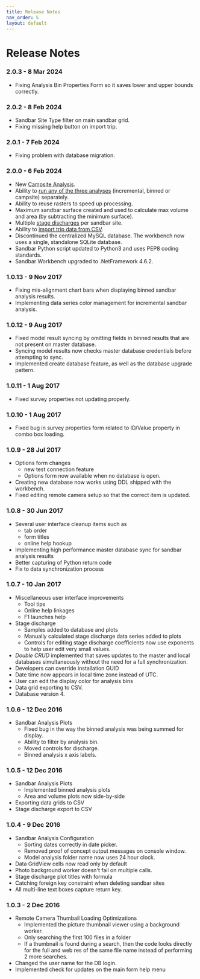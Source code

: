 ```yaml
---
title: Release Notes
nav_order: 5
layout: default
---
```


# Release Notes

### 2.0.3 - 8 Mar 2024

* Fixing Analysis Bin Properties Form so it saves lower and upper bounds correctly.

### 2.0.2 - 8 Feb 2024

* Sandbar Site Type filter on main sandbar grid.
* Fixing missing help button on import trip.

### 2.0.1 - 7 Feb 2024

* Fixing problem with database migration.

### 2.0.0 - 6 Feb 2024

* New [Campsite Analysis](/Technical_Reference/sandbar_analysis_intro.html#7-campsite-analysis).
* Ability to [run any of the three analyses](/Online_Help/Sandbar_Analysis/sandbar_analysis_run.html) (incremental, binned or campsite) separately.
* Ability to reuse rasters to speed up processing.
* Maximum sandbar surface created and used to calculate max volume and area (by subtracting the minimum surface).
* Multiple [stage discharges](/Online_Help/Sandbars/sd_sample.html) per sandbar site.
* Ability to [import trip data from CSV](/Online_Help/Views/Managing-Reference-Information.html#import-trip).
* Discontinued the centralized MySQL database. The workbench now uses a single, standalone SQLite database.
* Sandbar Python script updated to Python3 and uses PEP8 coding standards.
* Sandbar Workbench upgraded to .NetFramework 4.6.2.

### 1.0.13 - 9 Nov 2017

* Fixing mis-alignment chart bars when displaying binned sandbar analysis results.
* Implementing data series color management for incremental sandbar analysis.

### 1.0.12 - 9 Aug 2017

* Fixed model result syncing by omitting fields in binned results that are not present on master database.
* Syncing model results now checks master database credentials before attempting to sync.
* Implemented create database feature, as well as the database upgrade pattern.

### 1.0.11 - 1 Aug 2017

* Fixed survey properties not updating properly.

### 1.0.10 - 1 Aug 2017

* Fixed bug in survey properties form related to ID/Value property in combo box loading.

### 1.0.9 - 28 Jul 2017

* Options form changes
    * new test connection feature
    * Options form now available when no database is open.
* Creating new database now works using DDL shipped with the workbench.
* Fixed editing remote camera setup so that the correct item is updated.

### 1.0.8 - 30 Jun 2017

* Several user interface cleanup items such as
	* tab order
	* form titles
	* online help hookup
* Implementing high performance master database sync for sandbar analysis results
* Better capturing of Python return code
* Fix to data synchronization process

### 1.0.7 - 10 Jan 2017

* Miscellaneous user interface improvements
	* Tool tips
	* Online help linkages
	* F1 launches help
* Stage discharge
	* Samples added to database and plots
	* Manually calculated stage discharge data series added to plots
	* Controls for editing stage discharge coefficients now use exponents to help user edit very small values.
* *Double CRUD* implemented that saves updates to the master and local databases simultaneously without the need for a full synchronization.
* Developers can override installation GUID
* Date time now appears in local time zone instead of UTC.
* User can edit the display color for analysis bins
* Data grid exporting to CSV.
* Database version 4.

### 1.0.6 - 12 Dec 2016

* Sandbar Analysis Plots
	* Fixed bug in the way the binned analysis was being summed for display.
	* Ability to filter by analysis bin.
	* Moved controls for discharge.
	* Binned analysis x axis labels.

### 1.0.5 - 12 Dec 2016

* Sandbar Analysis Plots
	* Implemented binned analysis plots
	* Area and volume plots now side-by-side
* Exporting data grids to CSV
* Stage discharge export to CSV

### 1.0.4 - 9 Dec 2016

* Sandbar Analysis Configuration
	* Sorting dates correctly in date picker.
	* Removed proof of concept output messages on console window.
	* Model analysis folder name now uses 24 hour clock.
* Data GridView cells now read only by default
* Photo background worker doesn't fail on multiple calls.
* Stage discharge plot titles with formula
* Catching foreign key constraint when deleting sandbar sites
* All multi-line text boxes capture return key.

### 1.0.3 - 2 Dec 2016

* Remote Camera Thumbail Loading Optimizations
	* Implemented the picture thumbnail viewer using a background worker.
	* Only searching the first 100 files in a folder
	* If a thumbnail is found during a search, then the code looks directly for the full and web res of the same file name instead of performing 2 more searches.
* Changed the user name for the DB login.
* Implemented check for updates on the main form help menu
